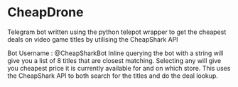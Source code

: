 # CheapDrone
Telegram bot written using the python telepot wrapper to get the cheapest deals on video game titles by utilising the CheapShark API

Bot Username : @CheapSharkBot
Inline querying the bot with a string will give you a list of 8 titles that are closest matching. Selecting any will give you cheapest price it is currently available for and on which store.
This uses the CheapShark API to both search for the titles and do the deal lookup.
